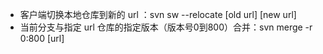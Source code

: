 * 客户端切换本地仓库到新的 url ：svn sw --relocate [old url] [new url]
* 当前分支与指定 url 仓库的指定版本（版本号0到800）合并：svn merge -r 0:800 [url]
